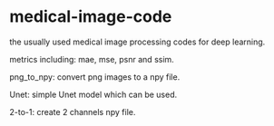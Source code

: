 # medical-image-code
the usually used medical image processing codes for deep learning.


metrics including: mae, mse, psnr and ssim.

png_to_npy: convert png images to a npy file.

Unet: simple Unet model which can be used.

2-to-1: create 2 channels npy file.
